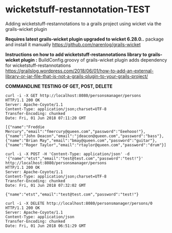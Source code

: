 # wicketstuff-restannotation-TEST
Adding wicketstuff-restannotations to a grails project using wicket via the grails-wicket plugin


**Requires latest grails-wicket plugin upgraded to wicket 6.28.0..** package and install it manually
https://github.com/narenlog/grails-wicket

**Instructions on how to add wicketstuff-restannotations library to grails-wicket plugin :**
BuildConfig.groovy of grails-wicket plugin adds dependency for wicketstuff-restannotations
https://grailslog.wordpress.com/2018/06/01/how-to-add-an-external-library-or-jar-file-that-is-not-a-grails-plugin-to-your-grails-project/

**COMMANDLINE TESTING OF GET, POST, DELETE**

```
curl -i -X GET http://localhost:8080/personsmanager/persons
HTTP/1.1 200 OK
Server: Apache-Coyote/1.1
Content-Type: application/json;charset=UTF-8
Transfer-Encoding: chunked
Date: Fri, 01 Jun 2018 07:11:20 GMT

[{"name":"Freddie Mercury","email":"fmercury@queen.com","password":"Eeehooo!"},{"name":"John Deacon","email":"jdeacon@queen.com","password":"bass"},{"name":"Brian May","email":"bmay@queen.com","password":"guitar"},{"name":"Roger Taylor","email":"rtaylor@queen.com","password":"drum"}]
```

```
curl -i -X POST -H 'Content-Type: application/json' -d '{"name":"etst","email":"test@test.com","password":"test!"}' http://localhost:8080/personsmanager/persons
HTTP/1.1 200 OK
Server: Apache-Coyote/1.1
Content-Type: application/json;charset=UTF-8
Transfer-Encoding: chunked
Date: Fri, 01 Jun 2018 07:32:02 GMT

{"name":"etst","email":"test@test.com","password":"test!"}
```

```
curl -i -X DELETE http://localhost:8080/personsmanager/persons/0
HTTP/1.1 200 OK
Server: Apache-Coyote/1.1
Content-Type: application/json
Transfer-Encoding: chunked
Date: Fri, 01 Jun 2018 06:51:29 GMT
```

